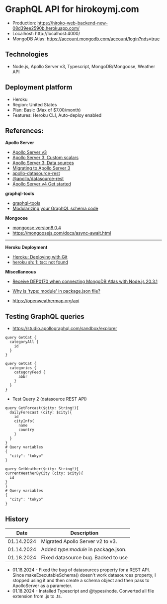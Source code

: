 # GraphQL API for hirokoymj.com

- Production: https://hiroko-web-backend-new-08d39ee2590b.herokuapp.com/
- Localhost: http://localhost:4000/
- MongoDB Atlas: https://account.mongodb.com/account/login?nds=true

## Technologies

- Node.js, Apollo Server v3, Typescript, MongoDB/Mongoose, Weather API

## Deployment platform

- Heroku
- Region: United States
- Plan: Basic (Max of $7.00/month)
- Features: Heroku CLI, Auto-deploy enabled

## References:

**Apollo Server**

- [Apollo Server v3](https://www.apollographql.com/docs/apollo-server/v3)
- [Apollo Server 3: Custom scalars](https://www.apollographql.com/docs/apollo-server/v3/schema/custom-scalars)
- [Apollo Server 3: Data sources](https://www.apollographql.com/docs/apollo-server/v3/data/data-sources)
- [Migrating to Apollo Server 3](https://www.apollographql.com/docs/apollo-server/v3/migration)
- [apollo-datasource-rest](https://www.npmjs.com/package/apollo-datasource-rest)
- [@apollo/datasource-rest](https://www.npmjs.com/package/@apollo/datasource-rest)
- [Apollo Server v4 Get started](https://www.apollographql.com/docs/apollo-server/getting-started)

**graphql-tools**

- [graphql-tools](https://the-guild.dev/graphql/tools/docs/introduction)
- [Modularizing your GraphQL schema code](https://www.apollographql.com/blog/modularizing-your-graphql-schema-code)

**Mongoose**

- [mongoose version8.0.4](https://mongoosejs.com/docs/connections.html#options)
- https://mongoosejs.com/docs/async-await.html

<hr />

**Heroku Deployment**

- [Heroku: Deploying with Git](https://devcenter.heroku.com/articles/git#create-a-heroku-remote)
- [heroku sh: 1: tsc: not found](https://stackoverflow.com/questions/70707931/heroku-sh-1-tsc-not-found)

**Miscellaneous**

- [Receive DEP0170 when connecting MongoDB Atlas with Node.js 20.3.1](https://stackoverflow.com/questions/76594556/receive-dep0170-when-connecting-mongodb-atlas-with-node-js-20-3-1)
- [Why is 'type: module' in package.json file?](https://stackoverflow.com/questions/61401475/why-is-type-module-in-package-json-file)

- https://openweathermap.org/api

## Testing GraphQL queries

- https://studio.apollographql.com/sandbox/explorer

```
query GetCat {
  categoryAll {
    id
  }
}
```

```
query GetCat {
  categories {
    categoryFeed {
      abbr
    }
  }
}
```

- Test Query 2 (datasource REST API)

```
query GetForcast($city: String!){
  dailyForecast (city: $city){
    id
    cityInfo{
      name
      country
    }
  }
}
# Query variables
{
  "city": "tokyo"
}
```

```
query GetWeather($city: String!){
currentWeatherByCity (city: $city){
  id
}
}
# Query variables
{
  "city": "tokyo"
}
```

## History

| Date       | Description                          |
| ---------- | ------------------------------------ |
| 01.14.2024 | Migrated Apollo Server v2 to v3.     |
| 01.14.2024 | Added _type:module_ in package.json. |
| 01.18.2024 | Fixed datasource bug. Backed to use  |

- 01.18.2024 - Fixed the bug of datasources property for a REST API. Since makeExecutableSchema() doesn't work datasources property, I stopped using it and then create a schema object and then pass to ApolloServer as a parameter.
- 01.18.2024 - Installed Typescript and @types/node. Converted all file extension from .js to .ts.
